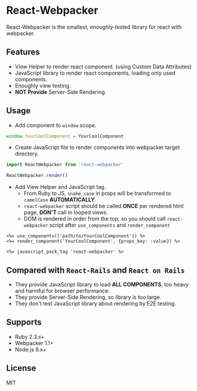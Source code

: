 # React-Webpacker

React-Webpacker is the smallest, enoughly-tested library for react with webpacker.

## Features
- View Helper to render react component. (using Custom Data Attributes)
- JavaScript library to render react components, loading only used components.
- Enoughly view testing.
- **NOT Provide** Server-Side Rendering.

## Usage
- Add component to `window` scope.
```js
window.YourCoolComponent = YourCoolComponent
```

- Create JavaScript file to render components into webpacker target directory.
```js:react-webpacker.js
import ReactWebpacker from 'react-webpacker'

ReactWebpacker.render()
```

- Add View Helper and JavaScript tag.
    - From Ruby to JS, `snake_case` in props will be transformed to `camelCase` **AUTOMATICALLY**.
    - `react-webpacker` script should be called **ONCE** per rendered html page, **DON'T** call in looped views.
    - DOM is rendered in order from the top, so you should call `react-webpacker` script after `use_components` and `render_component`
```erb
<%= use_components(['path/to/YourCoolComponent']) %>
<%= render_component('YourCoolComponent', {props_key: :value}) %>

<%= javascript_pack_tag 'react-webpacker' %>
```

## Compared with `React-Rails` and `React on Rails`
- They provide JavaScript library to load **ALL COMPONENTS**, too heavy and harmful for browser performance.
- They provide Server-Side Rendering, so library is too large.
- They don't test JavaScript library about rendering by E2E testing.

## Supports
- Ruby 2.3.x+
- Webpacker 1.1+
- Node.js 8.x+

## License
MIT